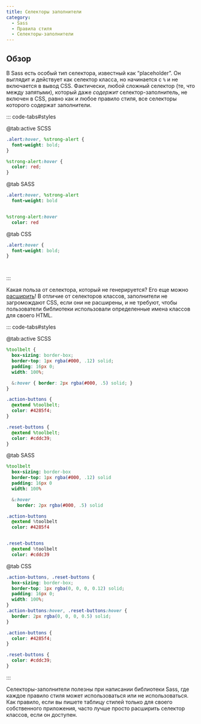 ```yaml
---
title: Селекторы заполнители
category:
  - Sass
  - Правила стиля
  - Селекторы-заполнители
---
```


## Обзор

В Sass есть особый тип селектора, известный как “placeholder”. Он выглядит и действует как селектор класса, но начинается с `%` и не включается в вывод CSS. Фактически, любой сложный селектор (те, что между запятыми), который даже *содержит* селектор-заполнитель, не включен в CSS, равно как и любое правило стиля, все селекторы которого содержат заполнители.

::: code-tabs#styles

@tab:active SCSS

```scss
.alert:hover, %strong-alert {
  font-weight: bold;
}

%strong-alert:hover {
  color: red;
}
```

@tab SASS

```sass
.alert:hover, %strong-alert
  font-weight: bold


%strong-alert:hover 
  color: red

```

@tab CSS

```css
.alert:hover {
  font-weight: bold;
}




```

:::

Какая польза от селектора, который не генерируется? Его еще можно [расширить](../at-rules/extend)! В отличие от селекторов классов, заполнители не загромождают CSS, если они не расширены, и не требуют, чтобы пользователи библиотеки использовали определенные имена классов для своего HTML.

::: code-tabs#styles

@tab:active SCSS

```scss
%toolbelt {
  box-sizing: border-box;
  border-top: 1px rgba(#000, .12) solid;
  padding: 16px 0;
  width: 100%;

  &:hover { border: 2px rgba(#000, .5) solid; }
}

.action-buttons {
  @extend %toolbelt;
  color: #4285f4;
}

.reset-buttons {
  @extend %toolbelt;
  color: #cddc39;
}
```

@tab SASS

```sass
%toolbelt
  box-sizing: border-box
  border-top: 1px rgba(#000, .12) solid
  padding: 16px 0
  width: 100%

  &:hover
    border: 2px rgba(#000, .5) solid

.action-buttons
  @extend %toolbelt
  color: #4285f4


.reset-buttons
  @extend %toolbelt
  color: #cddc39

```

@tab CSS

```css
.action-buttons, .reset-buttons {
  box-sizing: border-box;
  border-top: 1px rgba(0, 0, 0, 0.12) solid;
  padding: 16px 0;
  width: 100%;
}
.action-buttons:hover, .reset-buttons:hover {
  border: 2px rgba(0, 0, 0, 0.5) solid;
}

.action-buttons {
  color: #4285f4;
}

.reset-buttons {
  color: #cddc39;
}

```

:::

Селекторы-заполнители полезны при написании библиотеки Sass, где каждое правило стиля может использоваться или не использоваться. Как правило, если вы пишете таблицу стилей только для своего собственного приложения, часто лучше просто расширить селектор классов, если он доступен.

